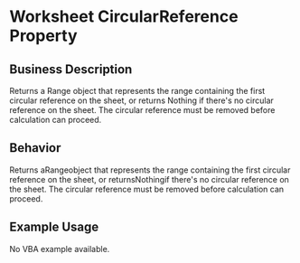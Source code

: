 # Worksheet CircularReference Property

## Business Description
Returns a Range object that represents the range containing the first circular reference on the sheet, or returns Nothing if there's no circular reference on the sheet. The circular reference must be removed before calculation can proceed.

## Behavior
Returns aRangeobject that represents the range containing the first circular reference on the sheet, or returnsNothingif there's no circular reference on the sheet. The circular reference must be removed before calculation can proceed.

## Example Usage
No VBA example available.
